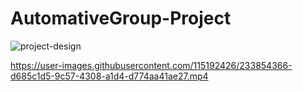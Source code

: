 # AutomativeGroup-Project

![project-design](https://user-images.githubusercontent.com/115192426/233854596-ac8b8acb-e119-4f21-a665-c32b1cdef1c9.png)



https://user-images.githubusercontent.com/115192426/233854366-d685c1d5-9c57-4308-a1d4-d774aa41ae27.mp4

